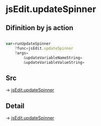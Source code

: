 # jsEdit.updateSpinner

## Difinition by js action

```js.js

var=runUpdateSpinner
	?func=jsEdit.updateSpinner
	?args=
		&updateVariableNameString=
		&updateVariableValueString=
```

## Src

-> [jsEdit.updateSpinner](https://github.com/puutaro/CommandClick/blob/master/app/src/main/java/com/puutaro/commandclick/fragment_lib/terminal_fragment/js_interface/edit/JsEdit.kt#L91)

## Detail

-> [jsEdit.updateSpinner](https://github.com/puutaro/CommandClick/blob/master/md/developer/js_interface/details/edit/JsEdit/updateSpinner.md)
